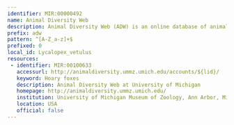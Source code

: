 ```yaml
---
identifier: MIR:00000492
name: Animal Diversity Web
description: Animal Diversity Web (ADW) is an online database of animal natural history, distribution, classification, and conservation biology.
prefix: adw
pattern: ^[A-Z_a-z]+$
prefixed: 0
local_id: Lycalopex_vetulus
resources:
 - identifier: MIR:00100633
   accessurl: http://animaldiversity.ummz.umich.edu/accounts/${lid}/
   keyword: Hoary foxes
   description: Animal Diversity Web at University of Michigan
   homepage: http://animaldiversity.ummz.umich.edu/
   institution: University of Michigan Museum of Zoology, Ann Arbor, Michigan
   location: USA
   official: false
---
```

